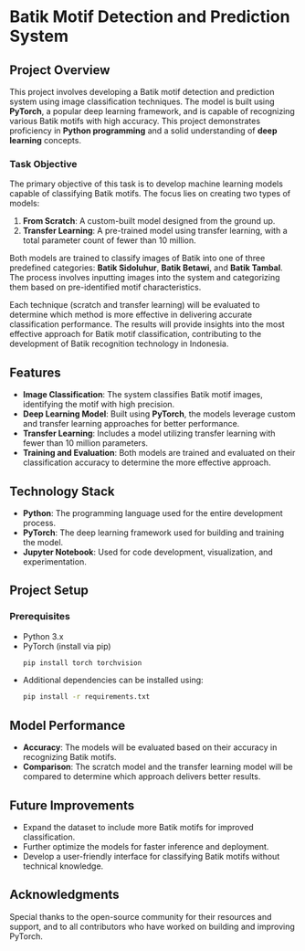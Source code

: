 # Batik Motif Detection and Prediction System

## Project Overview
This project involves developing a Batik motif detection and prediction system using image classification techniques. The model is built using **PyTorch**, a popular deep learning framework, and is capable of recognizing various Batik motifs with high accuracy. This project demonstrates proficiency in **Python programming** and a solid understanding of **deep learning** concepts.

### Task Objective
The primary objective of this task is to develop machine learning models capable of classifying Batik motifs. The focus lies on creating two types of models:
1. **From Scratch**: A custom-built model designed from the ground up.
2. **Transfer Learning**: A pre-trained model using transfer learning, with a total parameter count of fewer than 10 million.

Both models are trained to classify images of Batik into one of three predefined categories: **Batik Sidoluhur**, **Batik Betawi**, and **Batik Tambal**. The process involves inputting images into the system and categorizing them based on pre-identified motif characteristics. 

Each technique (scratch and transfer learning) will be evaluated to determine which method is more effective in delivering accurate classification performance. The results will provide insights into the most effective approach for Batik motif classification, contributing to the development of Batik recognition technology in Indonesia.

## Features
- **Image Classification**: The system classifies Batik motif images, identifying the motif with high precision.
- **Deep Learning Model**: Built using **PyTorch**, the models leverage custom and transfer learning approaches for better performance.
- **Transfer Learning**: Includes a model utilizing transfer learning with fewer than 10 million parameters.
- **Training and Evaluation**: Both models are trained and evaluated on their classification accuracy to determine the more effective approach.

## Technology Stack
- **Python**: The programming language used for the entire development process.
- **PyTorch**: The deep learning framework used for building and training the model.
- **Jupyter Notebook**: Used for code development, visualization, and experimentation.

## Project Setup

### Prerequisites
- Python 3.x
- PyTorch (install via pip)
    ```bash
    pip install torch torchvision
    ```
- Additional dependencies can be installed using:
    ```bash
    pip install -r requirements.txt
    ```

## Model Performance
- **Accuracy**: The models will be evaluated based on their accuracy in recognizing Batik motifs.
- **Comparison**: The scratch model and the transfer learning model will be compared to determine which approach delivers better results.

## Future Improvements
- Expand the dataset to include more Batik motifs for improved classification.
- Further optimize the models for faster inference and deployment.
- Develop a user-friendly interface for classifying Batik motifs without technical knowledge.

## Acknowledgments
Special thanks to the open-source community for their resources and support, and to all contributors who have worked on building and improving PyTorch.
